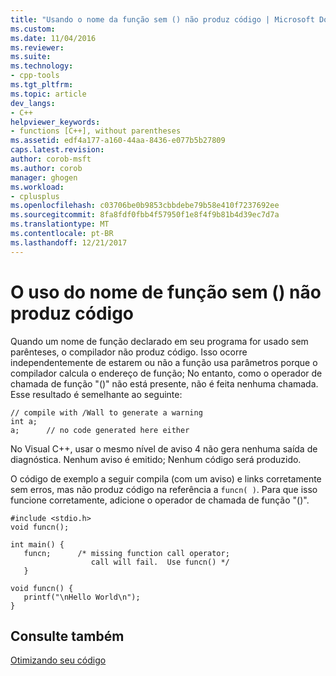 ```yaml
---
title: "Usando o nome da função sem () não produz código | Microsoft Docs"
ms.custom: 
ms.date: 11/04/2016
ms.reviewer: 
ms.suite: 
ms.technology:
- cpp-tools
ms.tgt_pltfrm: 
ms.topic: article
dev_langs:
- C++
helpviewer_keywords:
- functions [C++], without parentheses
ms.assetid: edf4a177-a160-44aa-8436-e077b5b27809
caps.latest.revision: 
author: corob-msft
ms.author: corob
manager: ghogen
ms.workload:
- cplusplus
ms.openlocfilehash: c03706be0b9853cbbdebe79b58e410f7237692ee
ms.sourcegitcommit: 8fa8fdf0fbb4f57950f1e8f4f9b81b4d39ec7d7a
ms.translationtype: MT
ms.contentlocale: pt-BR
ms.lasthandoff: 12/21/2017
---
```

# <a name="using-function-name-without--produces-no-code"></a>O uso do nome de função sem () não produz código
Quando um nome de função declarado em seu programa for usado sem parênteses, o compilador não produz código. Isso ocorre independentemente de estarem ou não a função usa parâmetros porque o compilador calcula o endereço de função; No entanto, como o operador de chamada de função "()" não está presente, não é feita nenhuma chamada. Esse resultado é semelhante ao seguinte:  
  
```  
// compile with /Wall to generate a warning  
int a;  
a;      // no code generated here either  
```  
  
 No Visual C++, usar o mesmo nível de aviso 4 não gera nenhuma saída de diagnóstica. Nenhum aviso é emitido; Nenhum código será produzido.  
  
 O código de exemplo a seguir compila (com um aviso) e links corretamente sem erros, mas não produz código na referência a `funcn( )`. Para que isso funcione corretamente, adicione o operador de chamada de função "()".  
  
```  
#include <stdio.h>  
void funcn();  
  
int main() {  
   funcn;      /* missing function call operator;   
                  call will fail.  Use funcn() */  
   }  
  
void funcn() {  
   printf("\nHello World\n");  
}  
```  
  
## <a name="see-also"></a>Consulte também  
 [Otimizando seu código](../../build/reference/optimizing-your-code.md)